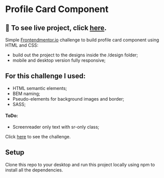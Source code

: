 
# Profile Card Component

## 🎥 To see live project, click [here](https://szymonrojek.github.io/profile-card-component/).

Simple [Frontendmentor.io](https://www.frontendmentor.io/dashboard) challenge to build profile card component using HTML and CSS:
* build out the project to the designs inside the /design folder;
* mobile and desktop version fully responsive;

## **For this challenge I used:**
* HTML semantic elements;
* BEM naming;
* Pseudo-elements for background images and border;
* SASS;

#### **ToDo:**
- Screenreader only text with sr-only class;

Click [here](https://www.frontendmentor.io/challenges/profile-card-component-cfArpWshJ) to see the challenge.


## Setup
Clone this repo to your desktop and run this project locally using npm to install all the dependencies.




